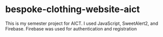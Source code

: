 # bespoke-clothing-website-aict
This is my semester project for AICT. I used JavaScript, SweetAlert2, and Firebase. Firebase was used for authentication and registration
